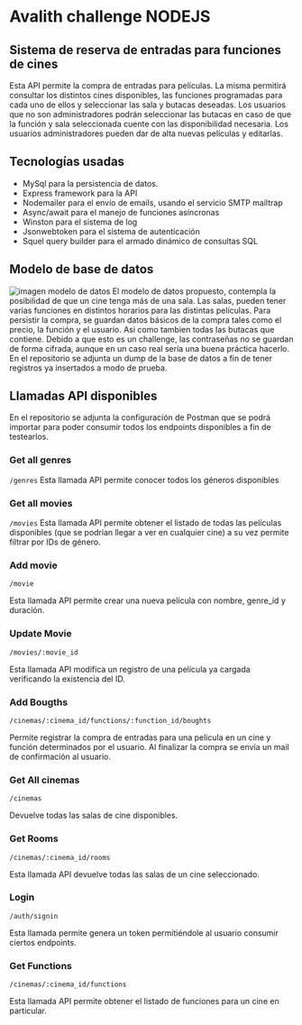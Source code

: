 # Avalith challenge NODEJS
## Sistema de reserva de entradas para funciones de cines
Esta API permite la compra de entradas para películas. La misma permitirá consultar los distintos cines disponibles, las funciones programadas para cada uno de ellos y seleccionar las sala y butacas deseadas.
Los usuarios que no son administradores podrán seleccionar las butacas en caso de que la función y sala seleccionada cuente con las disponibilidad necesaria. Los usuarios administradores pueden dar de alta nuevas películas y editarlas.
## Tecnologías usadas
- MySql para la persistencia de datos.
- Express framework para la API
- Nodemailer para el envío de emails, usando el servicio SMTP mailtrap
- Async/await para el manejo de funciones asíncronas
- Winston para el sistema de log
- Jsonwebtoken para el sistema de autenticación
- Squel query builder para el armado dinámico de consultas SQL
## Modelo de base de datos
![imagen modelo de datos](https://i.imgur.com/Nkt2tX3.png)
El modelo de datos propuesto, contempla la posibilidad de que un cine tenga más de una sala.
Las salas, pueden tener varias funciones en distintos horarios para las distintas películas.
Para persistir la compra, se guardan datos básicos de la compra tales como el precio, la función y el usuario. Asi como tambien todas las butacas que contiene.
Debido a que esto es un challenge, las contraseñas no se guardan de forma cifrada, aunque en un caso real sería una buena práctica hacerlo.
En el repositorio se adjunta un dump de la base de datos a fin de tener registros ya insertados a modo de prueba.
## Llamadas API disponibles
En el repositorio se adjunta la configuración de Postman que se podrá importar para poder consumir todos los endpoints disponibles a fin de testearlos.
### Get all genres
`/genres`
Esta llamada API permite conocer todos los géneros disponibles
### Get all movies
`/movies`
Esta llamada API permite obtener el listado de todas las películas disponibles (que se podrían llegar a ver en cualquier cine) a su vez permite filtrar por IDs de género.
 
### Add movie
`/movie`
 
Esta llamada API permite crear una nueva película con nombre, genre_id y duración.
 
### Update Movie
 
`/movies/:movie_id`
 
Esta llamada API modifica un registro de una película ya cargada verificando la existencia del ID.
 
### Add Bougths
 
`/cinemas/:cinema_id/functions/:function_id/boughts`
 
Permite registrar la compra de entradas para una pelicula en un cine y función determinados por el usuario. Al finalizar la compra se envía un mail de confirmación al usuario.
 
### Get All cinemas
 
`/cinemas`
 
Devuelve todas las salas de cine disponibles.
 
### Get Rooms
 
`/cinemas/:cinema_id/rooms`
 
Esta llamada API devuelve todas las salas de un cine seleccionado.
 
### Login
 
`/auth/signin`
 
Esta llamada permite genera un token permitiéndole al usuario consumir ciertos endpoints.
 
### Get Functions
 
`/cinemas/:cinema_id/functions`
 
Esta llamada API permite obtener el listado de funciones para un cine en particular.
